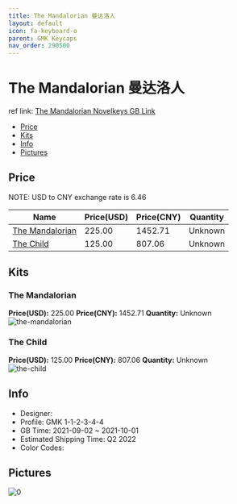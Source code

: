 ```yaml
---
title: The Mandalorian 曼达洛人
layout: default
icon: fa-keyboard-o
parent: GMK Keycaps
nav_order: 290500
---
```


# The Mandalorian 曼达洛人

ref link: [The Mandalorian Novelkeys GB Link](https://novelkeys.com/products/the-mandalorian)

* [Price](#price)
* [Kits](#kits)
* [Info](#info)
* [Pictures](#pictures)

## Price

NOTE: USD to CNY exchange rate is 6.46

| Name          | Price(USD)   |  Price(CNY) | Quantity |
| ------------- | ------------ |  ---------- | -------- |
|[The Mandalorian](#the-mandalorian)|225.00|1452.71|Unknown|
|[The Child](#the-child)|125.00|807.06|Unknown|


## Kits
### The Mandalorian  
**Price(USD):** 225.00	**Price(CNY):** 1452.71	**Quantity:** Unknown  
<img src="{{ 'assets/images/gmk-keycaps/The-Mandalorian/kits_pics/the-mandalorian.png' | relative_url }}" alt="the-mandalorian" class="image featured">

### The Child  
**Price(USD):** 125.00	**Price(CNY):** 807.06	**Quantity:** Unknown  
<img src="{{ 'assets/images/gmk-keycaps/The-Mandalorian/kits_pics/the-child.png' | relative_url }}" alt="the-child" class="image featured">

## Info
* Designer:   
* Profile: GMK 1-1-2-3-4-4  
* GB Time: 2021-09-02 ~ 2021-10-01  
* Estimated Shipping Time: Q2 2022  
* Color Codes:  


## Pictures  
<img src="{{ 'assets/images/gmk-keycaps/The-Mandalorian/rendering_pics/0.jpg' | relative_url }}" alt="0" class="image featured">
